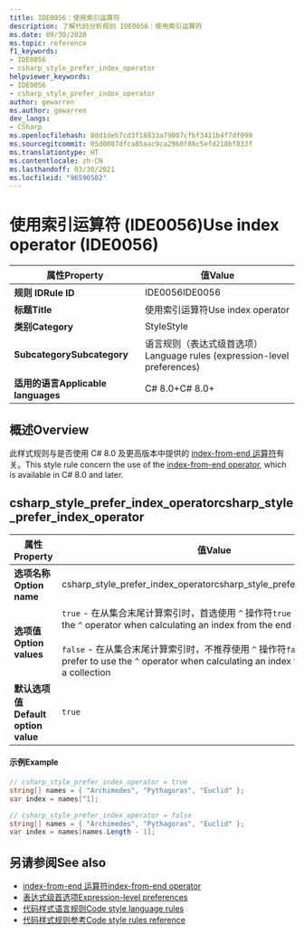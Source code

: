 ```yaml
---
title: IDE0056：使用索引运算符
description: 了解代码分析规则 IDE0056：使用索引运算符
ms.date: 09/30/2020
ms.topic: reference
f1_keywords:
- IDE0056
- csharp_style_prefer_index_operator
helpviewer_keywords:
- IDE0056
- csharp_style_prefer_index_operator
author: gewarren
ms.author: gewarren
dev_langs:
- CSharp
ms.openlocfilehash: 8dd1deb7cd3f18833a79007cfbf3411b4f7df099
ms.sourcegitcommit: 05d0087dfca85aac9ca2960f86c5efd218bf833f
ms.translationtype: HT
ms.contentlocale: zh-CN
ms.lasthandoff: 03/30/2021
ms.locfileid: "96590502"
---
```

# <a name="use-index-operator-ide0056"></a><span data-ttu-id="cc050-103">使用索引运算符 (IDE0056)</span><span class="sxs-lookup"><span data-stu-id="cc050-103">Use index operator (IDE0056)</span></span>

|<span data-ttu-id="cc050-104">属性</span><span class="sxs-lookup"><span data-stu-id="cc050-104">Property</span></span>|<span data-ttu-id="cc050-105">值</span><span class="sxs-lookup"><span data-stu-id="cc050-105">Value</span></span>|
|-|-|
| <span data-ttu-id="cc050-106">**规则 ID**</span><span class="sxs-lookup"><span data-stu-id="cc050-106">**Rule ID**</span></span> | <span data-ttu-id="cc050-107">IDE0056</span><span class="sxs-lookup"><span data-stu-id="cc050-107">IDE0056</span></span> |
| <span data-ttu-id="cc050-108">**标题**</span><span class="sxs-lookup"><span data-stu-id="cc050-108">**Title**</span></span> | <span data-ttu-id="cc050-109">使用索引运算符</span><span class="sxs-lookup"><span data-stu-id="cc050-109">Use index operator</span></span> |
| <span data-ttu-id="cc050-110">**类别**</span><span class="sxs-lookup"><span data-stu-id="cc050-110">**Category**</span></span> | <span data-ttu-id="cc050-111">Style</span><span class="sxs-lookup"><span data-stu-id="cc050-111">Style</span></span> |
| <span data-ttu-id="cc050-112">**Subcategory**</span><span class="sxs-lookup"><span data-stu-id="cc050-112">**Subcategory**</span></span> | <span data-ttu-id="cc050-113">语言规则（表达式级首选项）</span><span class="sxs-lookup"><span data-stu-id="cc050-113">Language rules (expression-level preferences)</span></span> |
| <span data-ttu-id="cc050-114">**适用的语言**</span><span class="sxs-lookup"><span data-stu-id="cc050-114">**Applicable languages**</span></span> | <span data-ttu-id="cc050-115">C# 8.0+</span><span class="sxs-lookup"><span data-stu-id="cc050-115">C# 8.0+</span></span> |

## <a name="overview"></a><span data-ttu-id="cc050-116">概述</span><span class="sxs-lookup"><span data-stu-id="cc050-116">Overview</span></span>

<span data-ttu-id="cc050-117">此样式规则与是否使用 C# 8.0 及更高版本中提供的 [index-from-end 运算符](../../../csharp/language-reference/operators/member-access-operators.md#index-from-end-operator-)有关。</span><span class="sxs-lookup"><span data-stu-id="cc050-117">This style rule concern the use of the [index-from-end operator](../../../csharp/language-reference/operators/member-access-operators.md#index-from-end-operator-), which is available in C# 8.0 and later.</span></span>

## <a name="csharp_style_prefer_index_operator"></a><span data-ttu-id="cc050-118">csharp_style_prefer_index_operator</span><span class="sxs-lookup"><span data-stu-id="cc050-118">csharp_style_prefer_index_operator</span></span>

|<span data-ttu-id="cc050-119">属性</span><span class="sxs-lookup"><span data-stu-id="cc050-119">Property</span></span>|<span data-ttu-id="cc050-120">值</span><span class="sxs-lookup"><span data-stu-id="cc050-120">Value</span></span>|
|-|-|
| <span data-ttu-id="cc050-121">**选项名称**</span><span class="sxs-lookup"><span data-stu-id="cc050-121">**Option name**</span></span> | <span data-ttu-id="cc050-122">csharp_style_prefer_index_operator</span><span class="sxs-lookup"><span data-stu-id="cc050-122">csharp_style_prefer_index_operator</span></span>
| <span data-ttu-id="cc050-123">**选项值**</span><span class="sxs-lookup"><span data-stu-id="cc050-123">**Option values**</span></span> | <span data-ttu-id="cc050-124">`true` - 在从集合末尾计算索引时，首选使用 `^` 操作符</span><span class="sxs-lookup"><span data-stu-id="cc050-124">`true` - Prefer to use the `^` operator when calculating an index from the end of a collection</span></span><br /><br /><span data-ttu-id="cc050-125">`false` - 在从集合末尾计算索引时，不推荐使用 `^` 操作符</span><span class="sxs-lookup"><span data-stu-id="cc050-125">`false` - Don't prefer to use the `^` operator when calculating an index from the end of a collection</span></span> |
| <span data-ttu-id="cc050-126">**默认选项值**</span><span class="sxs-lookup"><span data-stu-id="cc050-126">**Default option value**</span></span> | `true` |

#### <a name="example"></a><span data-ttu-id="cc050-127">示例</span><span class="sxs-lookup"><span data-stu-id="cc050-127">Example</span></span>

```csharp
// csharp_style_prefer_index_operator = true
string[] names = { "Archimedes", "Pythagoras", "Euclid" };
var index = names[^1];

// csharp_style_prefer_index_operator = false
string[] names = { "Archimedes", "Pythagoras", "Euclid" };
var index = names[names.Length - 1];
```

## <a name="see-also"></a><span data-ttu-id="cc050-128">另请参阅</span><span class="sxs-lookup"><span data-stu-id="cc050-128">See also</span></span>

- [<span data-ttu-id="cc050-129">index-from-end 运算符</span><span class="sxs-lookup"><span data-stu-id="cc050-129">index-from-end operator</span></span>](../../../csharp/language-reference/operators/member-access-operators.md#index-from-end-operator-)
- [<span data-ttu-id="cc050-130">表达式级首选项</span><span class="sxs-lookup"><span data-stu-id="cc050-130">Expression-level preferences</span></span>](expression-level-preferences.md)
- [<span data-ttu-id="cc050-131">代码样式语言规则</span><span class="sxs-lookup"><span data-stu-id="cc050-131">Code style language rules</span></span>](language-rules.md)
- [<span data-ttu-id="cc050-132">代码样式规则参考</span><span class="sxs-lookup"><span data-stu-id="cc050-132">Code style rules reference</span></span>](index.md)
